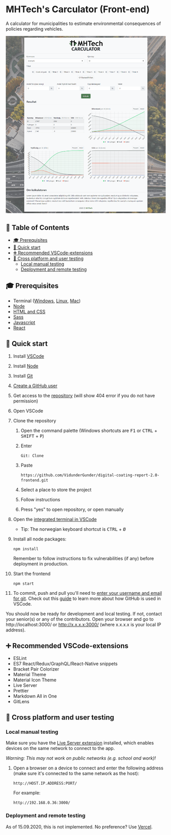 # MHTech's Carculator (Front-end)<!-- omit in toc -->

A calculator for municipalities to estimate environmental consequences of policies regarding vehicles.

![Screenshot](src/images/example.png "Screenshot")

## 📑 Table of Contents <!-- omit in toc -->

- [🎓 Prerequisites](#-prerequisites)
- [🚀 Quick start](#-quick-start)
- [➕ Recommended VSCode-extensions](#-recommended-vscode-extensions)
- [🧪 Cross platform and user testing](#-cross-platform-and-user-testing)
  - [Local manual testing](#local-manual-testing)
  - [Deployment and remote testing](#deployment-and-remote-testing)

## 🎓 Prerequisites

- Terminal ([Windows](https://www.youtube.com/watch?v=jbvqCqb-HJk), [Linux](https://www.suse.com/c/working-command-line-basic-linux-commands/), [Mac](https://www.youtube.com/watch?v=5XgBd6rjuDQ))
- [Node](https://nodejs.org/en/download/)
- [HTML and CSS](https://www.youtube.com/watch?v=vQWlgd7hV4A)
- [Sass](https://www.youtube.com/watch?v=Zz6eOVaaelI)
- [Javascript](https://www.youtube.com/playlist?list=PLDyQo7g0_nsX8_gZAB8KD1lL4j4halQBJ)
- [React](https://www.youtube.com/watch?v=dGcsHMXbSOA)

## 🚀 Quick start

1. Install [VSCode](https://code.visualstudio.com/)
1. Install [Node](https://nodejs.org/en/download/)
1. Install [Git](https://git-scm.com/)
1. [Create a GitHub user](https://github.com/join)
1. Get access to the [repository](https://github.com/Andkleven/digital-coating-report-2.0) (will show 404 error if you do not have permission)
1. Open VSCode
1. Clone the repository

   1. Open the command palette (Windows shortcuts are <kbd>F1</kbd> or <kbd>CTRL</kbd> + <kbd>SHIFT</kbd> + <kbd>P</kbd>)
   1. Enter

      ```console
      Git: Clone
      ```

   1. Paste

      ```console
      https://github.com/VidunderGunder/digital-coating-report-2.0-frontend.git
      ```

   1. Select a place to store the project
   1. Follow instructions
   1. Press "yes" to open repository, or open manually

1. Open the [integrated terminal in VSCode](https://code.visualstudio.com/docs/editor/integrated-terminal)

   - Tip: The norwegian keyboard shortcut is <kbd>CTRL</kbd> + <kbd>Ø</kbd>

1. Install all node packages:

   ```console
   npm install
   ```

   Remember to follow instructions to fix vulnerabilities (if any) before deployment in production.

1. Start the frontend

   ```console
   npm start
   ```

1. To commit, push and pull you'll need to [enter your username and email for git](https://git-scm.com/book/en/v2/Getting-Started-First-Time-Git-Setup). Check out this [guide](https://code.visualstudio.com/docs/editor/github) to learn more about how GitHub is used in VSCode.

You should now be ready for development and local testing. If not, contact your senior(s) or any of the contributors. Open your browser and go to http://localhost:3000/ or http://x.x.x.x:3000/ (where x.x.x.x is your local IP address).

## ➕ Recommended VSCode-extensions

- ESLint
- ES7 React/Redux/GraphQL/React-Native snippets
- Bracket Pair Colorizer
- Material Theme
- Material Icon Theme
- Live Server
- Prettier
- Markdown All in One
- GitLens

## 🧪 Cross platform and user testing

### Local manual testing

Make sure you have the [Live Server extension](https://marketplace.visualstudio.com/items?itemName=ritwickdey.LiveServer) installed, which enables devices on the same network to connect to the app.

_Warning: This may not work on public networks (e.g. school and work)!_

1. Open a browser on a device to connect and enter the following address (make sure it's connected to the same network as the host):

   ```console
   http://HOST.IP.ADDRESS:PORT/
   ```

   For example:

   ```console
   http://192.168.0.36:3000/
   ```

### Deployment and remote testing

As of 15.09.2020, this is not implemented. No preference? Use [Vercel](https://vercel.com/).

